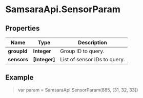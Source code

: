 # SamsaraApi.SensorParam

## Properties
Name | Type | Description 
------------ | ------------- | -------------
**groupId** | **Integer** | Group ID to query.
**sensors** | **[Integer]** | List of sensor IDs to query.

## Example
> var param = SamsaraApi.SensorParam(885, [31, 32, 33])



